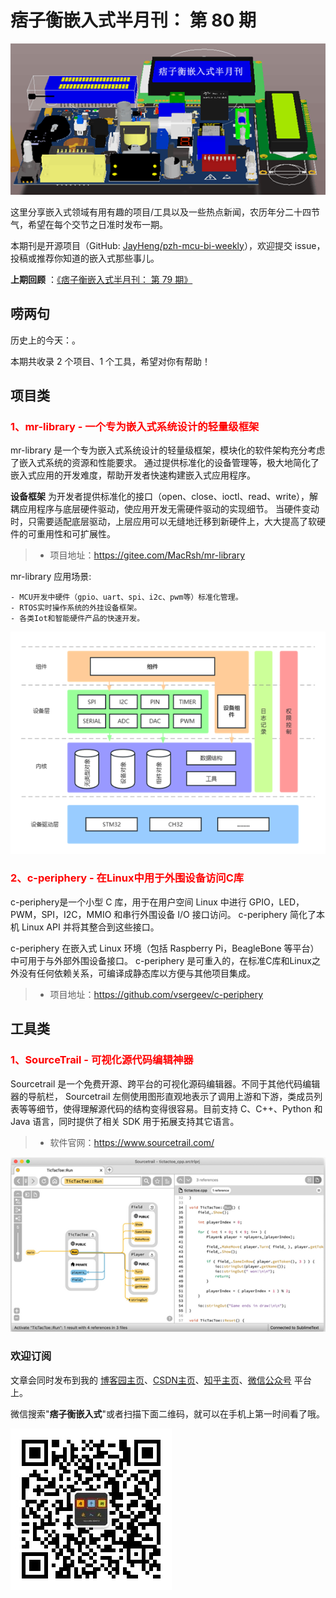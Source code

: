 # 痞子衡嵌入式半月刊： 第 80 期

![](https://raw.githubusercontent.com/JayHeng/pzh-mcu-bi-weekly/master/pics/pzh_mcu_bi_weekly.PNG)

这里分享嵌入式领域有用有趣的项目/工具以及一些热点新闻，农历年分二十四节气，希望在每个交节之日准时发布一期。

本期刊是开源项目（GitHub: [JayHeng/pzh-mcu-bi-weekly](https://github.com/JayHeng/pzh-mcu-bi-weekly)），欢迎提交 issue，投稿或推荐你知道的嵌入式那些事儿。

**上期回顾** ：[《痞子衡嵌入式半月刊： 第 79 期》](https://www.cnblogs.com/henjay724/p/17591452.html)

## 唠两句

历史上的今天：。

本期共收录 2 个项目、1 个工具，希望对你有帮助！

## 项目类

### <font color="red">1、mr-library - 一个专为嵌入式系统设计的轻量级框架</font>

mr-library 是一个专为嵌入式系统设计的轻量级框架，模块化的软件架构充分考虑了嵌入式系统的资源和性能要求。 通过提供标准化的设备管理等，极大地简化了嵌入式应用的开发难度，帮助开发者快速构建嵌入式应用程序。

**设备框架** 为开发者提供标准化的接口（open、close、ioctl、read、write），解耦应用程序与底层硬件驱动，使应用开发无需硬件驱动的实现细节。 当硬件变动时，只需要适配底层驱动，上层应用可以无缝地迁移到新硬件上，大大提高了软硬件的可重用性和可扩展性。

> * 项目地址：https://gitee.com/MacRsh/mr-library

mr-library 应用场景:

```text
- MCU开发中硬件（gpio、uart、spi、i2c、pwm等）标准化管理。
- RTOS实时操作系统的外挂设备框架。
- 各类Iot和智能硬件产品的快速开发。
```

![](https://raw.githubusercontent.com/JayHeng/pzh-mcu-bi-weekly/master/pics/issue-080/mr-library.png)

### <font color="red">2、c-periphery - 在Linux中用于外围设备访问C库 </font>

c-periphery是一个小型 C 库，用于在用户空间 Linux 中进行 GPIO，LED，PWM，SPI，I2C，MMIO 和串行外围设备 I/O 接口访问。 c-periphery 简化了本机 Linux API 并将其整合到这些接口。  

c-periphery 在嵌入式 Linux 环境（包括 Raspberry Pi，BeagleBone 等平台）中可用于与外部外围设备接口。 c-periphery 是可重入的，在标准C库和Linux之外没有任何依赖关系，可编译成静态库以方便与其他项目集成。  

> * 项目地址：https://github.com/vsergeev/c-periphery

## 工具类

### <font color="red">1、SourceTrail - 可视化源代码编辑神器</font>

 Sourcetrail 是一个免费开源、跨平台的可视化源码编辑器。不同于其他代码编辑器的导航栏， Sourcetrail 左侧使用图形直观地表示了调用上游和下游，类成员列表等等细节，使得理解源代码的结构变得很容易。目前支持 C、C++、Python 和 Java 语言，同时提供了相关 SDK 用于拓展支持其它语言。

> * 软件官网：https://www.sourcetrail.com/

![](https://raw.githubusercontent.com/JayHeng/pzh-mcu-bi-weekly/master/pics/issue-080/sourcetrail.png)

### 欢迎订阅

文章会同时发布到我的 [博客园主页](https://www.cnblogs.com/henjay724/)、[CSDN主页](https://blog.csdn.net/henjay724)、[知乎主页](https://www.zhihu.com/people/henjay724)、[微信公众号](http://weixin.sogou.com/weixin?type=1&query=痞子衡嵌入式) 平台上。

微信搜索"__痞子衡嵌入式__"或者扫描下面二维码，就可以在手机上第一时间看了哦。

![](https://raw.githubusercontent.com/JayHeng/pzhmcu-picture/master/wechat/pzhMcu_qrcode_258x258.jpg)

